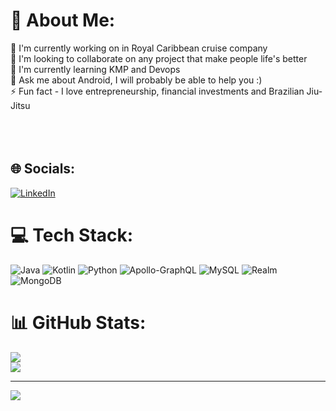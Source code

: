 # 💫 About Me:
🔭 I'm currently working on in Royal Caribbean cruise company<br>👯 I'm looking to collaborate on any project that make people life's better<br>🌱 I'm currently learning KMP and Devops<br>💬 Ask me about Android, I will probably be able to help you :)<br>⚡ Fun fact - I love entrepreneurship, financial investments and Brazilian Jiu-Jitsu<br><br><br><br>


## 🌐 Socials:
[![LinkedIn](https://img.shields.io/badge/LinkedIn-%230077B5.svg?logo=linkedin&logoColor=white)](https://linkedin.com/in/https://www.linkedin.com/in/igor-vieira-aa3667117/) 

# 💻 Tech Stack:
![Java](https://img.shields.io/badge/java-%23ED8B00.svg?style=for-the-badge&logo=openjdk&logoColor=white) ![Kotlin](https://img.shields.io/badge/kotlin-%237F52FF.svg?style=for-the-badge&logo=kotlin&logoColor=white) ![Python](https://img.shields.io/badge/python-3670A0?style=for-the-badge&logo=python&logoColor=ffdd54) ![Apollo-GraphQL](https://img.shields.io/badge/-ApolloGraphQL-311C87?style=for-the-badge&logo=apollo-graphql) ![MySQL](https://img.shields.io/badge/mysql-%2300000f.svg?style=for-the-badge&logo=mysql&logoColor=white) ![Realm](https://img.shields.io/badge/Realm-39477F?style=for-the-badge&logo=realm&logoColor=white) ![MongoDB](https://img.shields.io/badge/MongoDB-%234ea94b.svg?style=for-the-badge&logo=mongodb&logoColor=white)
# 📊 GitHub Stats:
![](https://github-readme-streak-stats.herokuapp.com/?user=igordmv&theme=dark&hide_border=true)<br/>
![](https://github-readme-stats.vercel.app/api/top-langs/?username=igordmv&theme=dark&hide_border=true&include_all_commits=true&count_private=true&layout=compact)

---
[![](https://visitcount.itsvg.in/api?id=igordmv&icon=0&color=0)](https://visitcount.itsvg.in)

<!-- Proudly created with GPRM ( https://gprm.itsvg.in ) -->
